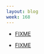 ```yaml
---
layout: blog
week: 168
---
```


* [FIXME](https://blogs.gnome.org/mclasen/2018/07/07/flatpak-making-contribution-easy/)

* [FIXME](https://bugs.debian.org/894476)
